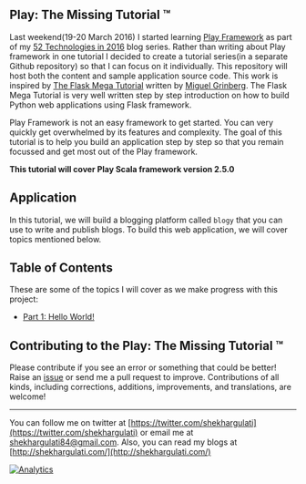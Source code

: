 Play: The Missing Tutorial &trade;
------

Last weekend(19-20 March 2016) I started learning [Play Framework](https://www.playframework.com/) as part of my [52 Technologies in 2016](https://github.com/shekhargulati/52-technologies-in-2016) blog series. Rather than writing about Play framework in one tutorial I decided to create a tutorial series(in a separate Github repository) so that I can focus on it individually. This repository will host both the content and sample application source code. This work is inspired by [The Flask Mega Tutorial](http://blog.miguelgrinberg.com/post/the-flask-mega-tutorial-part-i-hello-world) written by [Miguel Grinberg](https://twitter.com/miguelgrinberg). The Flask Mega Tutorial is very well written step by step introduction on how to build Python web applications using Flask framework.

Play Framework is not an easy framework to get started. You can very quickly get overwhelmed by its features and complexity. The goal of this tutorial is to help you build an application step by step so that you remain focussed and get most out of the Play framework.

**This tutorial will cover Play Scala framework version 2.5.0**

## Application

In this tutorial, we will build a blogging platform called `blogy` that you can use to write and publish blogs. To build this web application, we will cover topics mentioned below.

## Table of Contents

These are some of the topics I will cover as we make progress with this project:

* [Part 1: Hello World!](./01-hello-world.md)

## Contributing to the Play: The Missing Tutorial &trade;

Please contribute if you see an error or something that could be better! Raise an [issue](https://github.com/shekhargulati/play-the-missing-tutorial/issues) or send me a pull request to improve. Contributions of all kinds, including corrections, additions, improvements, and translations, are welcome!

-----------
You can follow me on twitter at [https://twitter.com/shekhargulati](https://twitter.com/shekhargulati) or email me at <shekhargulati84@gmail.com>. Also, you can read my blogs at [http://shekhargulati.com/](http://shekhargulati.com/)

[![Analytics](https://ga-beacon.appspot.com/UA-59411913-4/shekhargulati/play-the-missing-tutorial)](https://github.com/igrigorik/ga-beacon)

